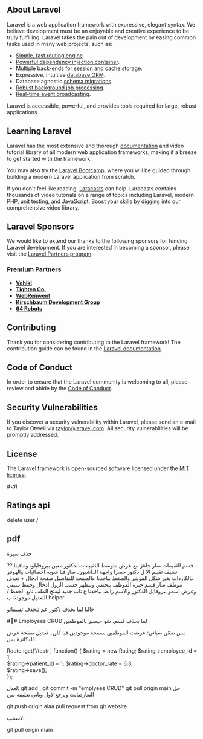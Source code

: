 ## About Laravel

Laravel is a web application framework with expressive, elegant syntax. We believe development must be an enjoyable and creative experience to be truly fulfilling. Laravel takes the pain out of development by easing common tasks used in many web projects, such as:

- [Simple, fast routing engine](https://laravel.com/docs/routing).
- [Powerful dependency injection container](https://laravel.com/docs/container).
- Multiple back-ends for [session](https://laravel.com/docs/session) and [cache](https://laravel.com/docs/cache) storage.
- Expressive, intuitive [database ORM](https://laravel.com/docs/eloquent).
- Database agnostic [schema migrations](https://laravel.com/docs/migrations).
- [Robust background job processing](https://laravel.com/docs/queues).
- [Real-time event broadcasting](https://laravel.com/docs/broadcasting).

Laravel is accessible, powerful, and provides tools required for large, robust applications.

## Learning Laravel

Laravel has the most extensive and thorough [documentation](https://laravel.com/docs) and video tutorial library of all modern web application frameworks, making it a breeze to get started with the framework.

You may also try the [Laravel Bootcamp](https://bootcamp.laravel.com), where you will be guided through building a modern Laravel application from scratch.

If you don't feel like reading, [Laracasts](https://laracasts.com) can help. Laracasts contains thousands of video tutorials on a range of topics including Laravel, modern PHP, unit testing, and JavaScript. Boost your skills by digging into our comprehensive video library.

## Laravel Sponsors

We would like to extend our thanks to the following sponsors for funding Laravel development. If you are interested in becoming a sponsor, please visit the [Laravel Partners program](https://partners.laravel.com).

### Premium Partners

- **[Vehikl](https://vehikl.com/)**
- **[Tighten Co.](https://tighten.co)**
- **[WebReinvent](https://webreinvent.com/)**
- **[Kirschbaum Development Group](https://kirschbaumdevelopment.com)**
- **[64 Robots](https://64robots.com)**

## Contributing

Thank you for considering contributing to the Laravel framework! The contribution guide can be found in the [Laravel documentation](https://laravel.com/docs/contributions).

## Code of Conduct

In order to ensure that the Laravel community is welcoming to all, please review and abide by the [Code of Conduct](https://laravel.com/docs/contributions#code-of-conduct).

## Security Vulnerabilities

If you discover a security vulnerability within Laravel, please send an e-mail to Taylor Otwell via [taylor@laravel.com](mailto:taylor@laravel.com). All security vulnerabilities will be promptly addressed.

## License

The Laravel framework is open-sourced software licensed under the [MIT license](https://opensource.org/licenses/MIT).


 
#الاء 
## Ratings api
delete user /  

## pdf
حذف سيرة
   
??
قسم التقيمات صار جاهز مع عرض متوسط التقييمات لدكتور معين ببروفايلو، ومافينا نضيف تقييم الا ل دكتور حصرا
واجهة الداشبورد صار فيا شويه احصائيات والهوفر عالكاردات بغير شكل المؤشر والضغط بياخدنا عالصفحة للتفاصيل
صفحة ادخال + تعديل موظف صار قسم خبرة الموظف بيختفي وبيظهر حسب الرول
ادخال وحفظ سيفي وعرض اسمو ببروفايل الدكتور والاسم رابط بياخدنا ع تاب جديد ليفتح الملف
تابع الحفظ / التعديل موجودة ب helper



حاليا لما بحذف دكتور عم تنحذف تقييماتو


##ُ Employees CRUD
لما بحذف قسم، شو حيصير بالموظفين
 
بس ضمّن سباتي:
عرضت الموظفين بصفحة موجودين فيا كلن.. تعديل صفحة عرض الدكاترة بس
 

Route::get('/testr', function() { 
         $rating = new Rating; 
         $rating->employee_id = 1;  
         $rating->patient_id  = 1;
         $rating->doctor_rate = 6.3;        
         $rating->save();             
        });


لعدل:
git add .
git commit -m "emplyees CRUD"
git pull origin main
حل التعارضاتت وبرجع لأول وتاني تعليمة بس
    
git push origin alaa
pull request from git website

لاسحب:

git pull origin main

